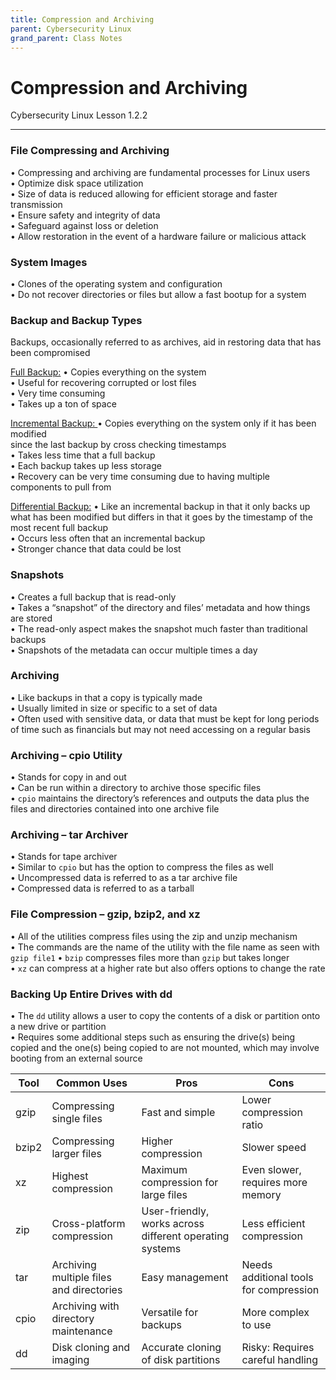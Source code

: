 ```yaml
---
title: Compression and Archiving
parent: Cybersecurity Linux
grand_parent: Class Notes
---
```

# Compression and Archiving
Cybersecurity Linux Lesson 1.2.2

___
### File Compressing and Archiving  
• Compressing and archiving are fundamental processes for Linux users  
• Optimize disk space utilization  
	• Size of data is reduced allowing for efficient storage and faster transmission  
• Ensure safety and integrity of data  
	• Safeguard against loss or deletion  
	• Allow restoration in the event of a hardware failure or malicious attack

### System Images  
• Clones of the operating system and configuration  
• Do not recover directories or files but allow a fast bootup for a system

### Backup and Backup Types  
Backups, occasionally referred to as archives, aid in restoring data that has been compromised

<u>Full Backup:</u>
	• Copies everything on the system  
	• Useful for recovering corrupted or lost files  
	• Very time consuming  
	• Takes up a ton of space

<u>Incremental Backup:  </u>
	• Copies everything on the system only if it has been modified  
	since the last backup by cross checking timestamps  
	• Takes less time that a full backup  
	• Each backup takes up less storage  
	• Recovery can be very time consuming due to having multiple  
	components to pull from

<u>Differential Backup:</u>
	• Like an incremental backup in that it only backs up what has been modified but differs in that it goes by the timestamp of the most recent full backup  
	• Occurs less often that an incremental backup  
	• Stronger chance that data could be lost

### Snapshots  
• Creates a full backup that is read-only  
• Takes a “snapshot” of the directory and files’ metadata and how things are stored  
• The read-only aspect makes the snapshot much faster than traditional backups  
• Snapshots of the metadata can occur multiple times a day

### Archiving  
• Like backups in that a copy is typically made  
• Usually limited in size or specific to a set of data  
• Often used with sensitive data, or data that must be kept for long periods of time such as financials but may not need accessing on a regular basis

### Archiving – cpio Utility  
• Stands for copy in and out  
• Can be run within a directory to archive those specific files  
• `cpio` maintains the directory’s references and outputs the data plus the files and directories contained into one archive file

### Archiving – tar Archiver  
• Stands for tape archiver  
• Similar to `cpio` but has the option to compress the files as well  
• Uncompressed data is referred to as a tar archive file  
• Compressed data is referred to as a tarball

### File Compression – gzip, bzip2, and xz  
• All of the utilities compress files using the zip and unzip mechanism  
• The commands are the name of the utility with the file name as seen with `gzip file1`
• `bzip` compresses files more than `gzip` but takes longer  
• `xz` can compress at a higher rate but also offers options to change the rate

### Backing Up Entire Drives with dd  
• The `dd` utility allows a user to copy the contents of a disk or partition onto a new drive or partition  
• Requires some additional steps such as ensuring the drive(s) being copied and the one(s) being copied to are not mounted, which may involve booting from an external source

| Tool | Common Uses | Pros | Cons | 
| --- | --- | --- | --- |
| gzip | Compressing single files | Fast and simple | Lower compression ratio  |
| bzip2 | Compressing larger files | Higher compression | Slower speed  |
| xz | Highest compression | Maximum compression for large files  | Even slower, requires more memory  |
| zip | Cross-platform compression  | User-friendly, works across different operating systems | Less efficient compression  |
| tar | Archiving multiple files and directories | Easy management | Needs additional tools for compression | 
| cpio | Archiving with directory maintenance | Versatile for backups | More complex to use |
| dd | Disk cloning and imaging | Accurate cloning of disk partitions  | Risky: Requires careful handling |
